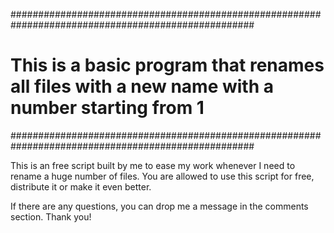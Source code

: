####################################################################################################
#   This is a basic program that renames all files with a new name with a number starting from 1   #
####################################################################################################

This is an free script built by me to ease my work whenever I need to rename a huge number of files.
You are allowed to use this script for free, distribute it or make it even better.

If there are any questions, you can drop me a message in the comments section. Thank you!
